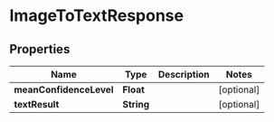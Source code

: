 
# ImageToTextResponse

## Properties
Name | Type | Description | Notes
------------ | ------------- | ------------- | -------------
**meanConfidenceLevel** | **Float** |  |  [optional]
**textResult** | **String** |  |  [optional]



